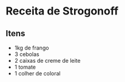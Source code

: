 # Receita de Strogonoff

## Itens

 - 1kg de frango
 - 3 cebolas
 - 2 caixas de creme de leite
 - 1 tomate
 - 1 colher de coloral